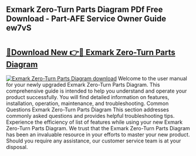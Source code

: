 ## Exmark Zero-Turn Parts Diagram PDf Free Download - Part-AFE Service Owner Guide ew7vS

# <h2><a href="http://dfhlnu.blite.top/?on=Exmark+Zero-Turn+Parts+Diagram">🔗Download New 👉🔴 Exmark Zero-Turn Parts Diagram</a></h2>

[![Exmark Zero-Turn Parts Diagram download](https://i.imgur.com/lujVjoI.png)](http://dfhlnu.blite.top/?on=Exmark+Zero-Turn+Parts+Diagram)
Welcome to the user manual for your newly upgraded Exmark Zero-Turn Parts Diagram. This comprehensive guide is intended to help you understand and operate your product successfully. You will find detailed information on features, installation, operation, maintenance, and troubleshooting. Common Questions Exmark Zero-Turn Parts Diagram This section addresses commonly asked questions and provides helpful troubleshooting tips. Experience the efficiency of list of features while using your new Exmark Zero-Turn Parts Diagram. We trust that the Exmark Zero-Turn Parts Diagram has been an invaluable resource in your efforts to master your new product. Should you require any assistance, our customer service team is at your disposal.

